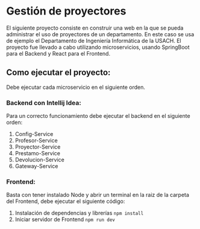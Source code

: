 # Gestión de proyectores
El siguiente proyecto consiste en construir una web en la que se pueda administrar el uso de proyectores de un departamento. En este caso se usa de ejemplo el Departamento de Ingeniería Informática de la USACH.
El proyecto fue llevado a cabo utilizando microservicios, usando SpringBoot para el Backend y React para el Frontend.

## Como ejecutar el proyecto:
Debe ejecutar cada microservicio en el siguiente orden.

### Backend con Intellij Idea:
Para un correcto funcionamiento debe ejecutar el backend en el siguiente orden:
1. Config-Service
2. Profesor-Service
3. Proyector-Service
4. Prestamo-Service
5. Devolucion-Service
6. Gateway-Service

### Frontend:
Basta con tener instalado Node y abrir un terminal en la raiz de la carpeta del Frontend, debe ejecutar el siguiente código:
1. Instalación de dependencias y librerías
```npm install```
2. Iniciar servidor de Frontend
```npm run dev```